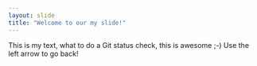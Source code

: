 ```yaml
---
layout: slide
title: "Welcome to our my slide!"
---
```

This is my text, what to do a Git status check, this is awesome ;-)
Use the left arrow to go back!
